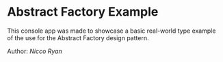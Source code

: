 # Abstract Factory Example

This console app was made to showcase a basic real-world type example of the use for the Abstract Factory design pattern.

Author: *Nicco Ryan*
